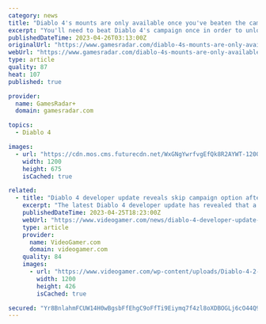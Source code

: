 ```yaml
---
category: news
title: "Diablo 4's mounts are only available once you've beaten the campaign"
excerpt: "You'll need to beat Diablo 4's campaign once in order to unlock mounts for your characters. This means that if you restart Diablo 4 with a second character after beating its campaign once, you'll ..."
publishedDateTime: 2023-04-26T03:13:00Z
originalUrl: "https://www.gamesradar.com/diablo-4s-mounts-are-only-available-once-youve-beaten-the-campaign/"
webUrl: "https://www.gamesradar.com/diablo-4s-mounts-are-only-available-once-youve-beaten-the-campaign/"
type: article
quality: 87
heat: 107
published: true

provider:
  name: GamesRadar+
  domain: gamesradar.com

topics:
  - Diablo 4

images:
  - url: "https://cdn.mos.cms.futurecdn.net/WxGNgYwrfvgEfQk8R2AYWT-1200-80.jpg"
    width: 1200
    height: 675
    isCached: true

related:
  - title: "Diablo 4 developer update reveals skip campaign option after beating it once"
    excerpt: "The latest Diablo 4 developer update has revealed that a campaign skip option will be available after you've beaten the game once."
    publishedDateTime: 2023-04-25T18:23:00Z
    webUrl: "https://www.videogamer.com/news/diablo-4-developer-update-reveals-campaign-skip-option/"
    type: article
    provider:
      name: VideoGamer.com
      domain: videogamer.com
    quality: 84
    images:
      - url: "https://www.videogamer.com/wp-content/uploads/Diablo-4-2-2.jpg"
        width: 1200
        height: 426
        isCached: true

secured: "Yr8BnlahmFCUW14H0wBgsbFfEhgC9oFfTi9Eiymq7f4zl8oXDBOGLj6cO44Q9K0IDD5ZvCkaRLf48b9rrLE51RWiL6BoBjHdHzpgSlm2HGnRLXi7CQVXTlqAfFLtOD28ETB9Ri6nF6euzyDls7nNswSL/pcaivNLGQlAU6bdDtFUyjrXKxWWb8MO1gVcHZvWckWjn00pdozM/MOAmyxmzYH+7OO0wJsMYx1Mvsttb8G+llnRRgsLokHVGfjC0IlKN9IvMaApkn0vWH6yunwVdPsT9IAuqnZt4eB8ttKAyEZc8SH+kcLRj8K7czXUS9mFpbLb/oT4GJDusDWB5vo+5puZhDyD74wHMox2oKw+pP0=;S11v/i07v4RRZDSgoDxJTg=="
---
```


